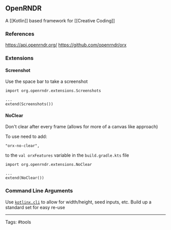 ## OpenRNDR

A [[Kotlin]] based framework for [[Creative Coding]]

### References

https://api.openrndr.org/
https://github.com/openrndr/orx

### Extensions

#### Screenshot

Use the space bar to take a screenshot

```
import org.openrndr.extensions.Screenshots

...
extend(Screenshots())
```

#### NoClear

Don't clear after every frame (allows for more of a canvas like approach)

To use need to add:
```
"orx-no-clear",
```
to the `val orxFeatures` variable in  the `build.gradle.kts` file


```
import org.openrndr.extensions.NoClear

...
extend(NoClear())
```


### Command Line Arguments

Use [`kotlinx.cli`](https://github.com/Kotlin/kotlinx-cli) to allow for width/height, seed inputs, etc. Build up a standard set for easy re-use

---

Tags: #tools